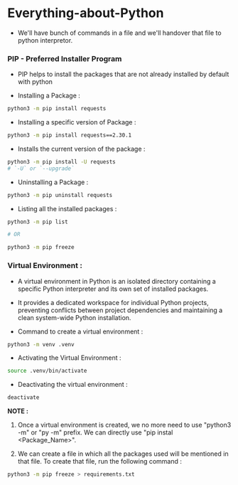 # Everything-about-Python

- We'll have bunch of commands in a file and we'll handover that file to python interpretor.

### PIP - Preferred Installer Program 

- PIP helps to install the packages that are not already installed by default with python

- Installing a Package :
```bash
python3 -m pip install requests
```

- Installing a specific version of Package :
```bash
python3 -m pip install requests==2.30.1
```

- Installs the current version of the package :
```bash
python3 -m pip install -U requests
# `-U` or `--upgrade`
```

- Uninstalling a Package :
```bash 
python3 -m pip uninstall requests
```

- Listing all the installed packages :
```bash
python3 -m pip list

# OR

python3 -m pip freeze
```

### Virtual Environment : 

- A virtual environment in Python is an isolated directory containing a specific Python interpreter and its own set of installed packages. 

- It provides a dedicated workspace for individual Python projects, preventing conflicts between project dependencies and maintaining a clean system-wide Python installation.

- Command to create a virtual environment :
```bash
python3 -m venv .venv
```

- Activating the Virtual Environment :
```bash
source .venv/bin/activate
```

- Deactivating the virtual environment :
```bash
deactivate
```

**NOTE :** 

1. Once a virtual environment is created, we no more need to use "python3 -m" or "py -m" prefix. We can directly use "pip instal <Package_Name>".

2. We can create a file in which all the packages used will be mentioned in that file. To create that file, run the following command :
```bash
python3 -m pip freeze > requirements.txt
```
